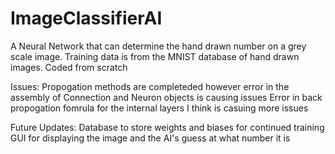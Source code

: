 # ImageClassifierAI
A Neural Network that can determine the hand drawn number on a grey scale image. Training data is from the MNIST database of hand drawn images. Coded from scratch

Issues: 
  Propogation methods are completeded however error in the assembly of Connection and Neuron objects is causing issues 
  Error in back propogation fomrula for the internal layers I think is casuing more issues

Future Updates: 
  Database to store weights and biases for continued training 
  GUI for displaying the image and the AI's guess at what number it is

